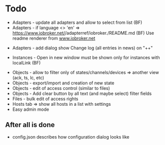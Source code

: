 # Todo
- Adapters - update all adapters and allow to select from list (BF)
- Adapters - if language <> 'en' => https://www.iobroker.net/<ru>/adapterref/iobroker.<ADAPTERNAME>/README.md (BF) Use readme renderer from www.iobroker.net
<!-- - Adapters/Instances/Logs - all have host selector
  - Hosts could have own icons: system.host.NAME => common.icon and common.color (think about contrast)
    https://github.com/ioBroker/adapter-react/blob/master/src/Components/Utils.js#L925 -->
- Adapters - add dialog show Change log (all entries in news) on "++"
  
<!-- - Instances - make delete button work.
  - executeCommand(`del ADAPTER_NAME.x`) -->
- Instances - Open in new window must be shown only for instances with localLink (BF)
<!-- - Instances - allow to enable/disable sentry settings (new) common.plugin.sentry.enabled => false
  - Fix it -->
<!-- - Instances - allow to edit CRON/LogLevel/Restart/Name of instance -->
 <!-- - Name edit dialog must have only one line for input and dialog title: "Enter title for %s" => I18n.t("AAA %s", instance) -->
 <!-- - Add title for restart dialog: "Edit restart rule for %s" -->
 <!-- - Add title for schedule dialog: "Edit schedule rule for %s" -->
 <!-- - Replace Schedule dialog with CRON -->

<!-- - Instances/List view - show in/out events and RAM not only by opened items (only in the expert mode) -->
  <!-- - Input Events, Output Events, RAM usage, log level -->
  <!-- - add tooltips "input events", "output events" -->
  <!-- - Change color of restart icon to orange -->
  <!-- - Make compact group smaller  -->
  <!-- - Remove sentry settings in not expert mode -->
  <!-- - Show schedule only for instances with common.mode === 'schedule'
     - https://github.com/iobroker-community-adapters/ioBroker.weatherunderground/blob/master/io-package.json#L269 -->
<!-- - Instances - List view has to have all edit possibilities as Tile view -->
- Objects - allow to filter only of states/channels/devices => another view (ack, ts, lc, etc)
- Objects - export/import and creation of new state
- Objects - edit of access control (similar to files)
- Objects - Add clear button by all text (and maybe select) filter fields
- Files - bulk edit of access rights
- Hosts tab => show all hosts in a list with settings
- Easy admin mode

## After all is done
- config.json describes how configuration dialog looks like
